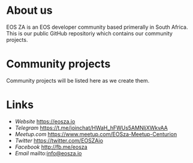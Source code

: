 # About us

EOS ZA is an EOS developer community based primerally in South Africa. This is our public GitHub repositoriy which contains our community projects. 

# Community projects

Community projects will be listed here as we create them.

# Links

* *Website* https://eosza.io
* *Telegram* https://t.me/joinchat/HWaH_hFWUs5AMNljXWkvAA
* *Meetup.com* https://www.meetup.com/EOSza-Meetup-Centurion
* *Twitter* https://twitter.com/EOSZAio
* *Facebook* http://fb.me/eosza
* *Email* mailto:info@eosza.io
